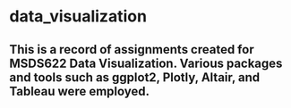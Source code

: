 # data_visualization

## This is a record of assignments created for MSDS622 Data Visualization. Various packages and tools such as ggplot2, Plotly, Altair, and Tableau were employed. 
